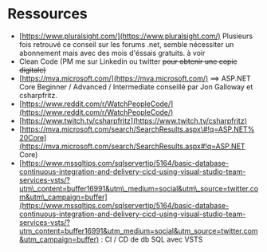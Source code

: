 # Ressources

* [https://www.pluralsight.com/](https://www.pluralsight.com/) Plusieurs fois retrouvé ce conseil sur les forums .net, semble nécessiter un abonnement mais avec des mois d'éssais gratuits. à voir
* Clean Code \(PM me sur Linkedin ou twitter ~~pour obtenir une copie digitale\)~~
* [https://mva.microsoft.com/](https://mva.microsoft.com/) ==&gt; ASP.NET Core Beginner / Advanced / Intermediate conseillé par Jon Galloway et csharpfritz.
* [https://www.reddit.com/r/WatchPeopleCode/](https://www.reddit.com/r/WatchPeopleCode/) 
* [https://www.twitch.tv/csharpfritz](https://www.twitch.tv/csharpfritz)
* [https://mva.microsoft.com/search/SearchResults.aspx\#!q=ASP.NET%20Core](https://mva.microsoft.com/search/SearchResults.aspx#!q=ASP.NET Core)
* [https://www.mssqltips.com/sqlservertip/5164/basic-database-continuous-integration-and-delivery-cicd-using-visual-studio-team-services-vsts/?utm\_content=buffer16991&utm\_medium=social&utm\_source=twitter.com&utm\_campaign=buffer](https://www.mssqltips.com/sqlservertip/5164/basic-database-continuous-integration-and-delivery-cicd-using-visual-studio-team-services-vsts/?utm_content=buffer16991&utm_medium=social&utm_source=twitter.com&utm_campaign=buffer) : CI / CD de db SQL avec VSTS




